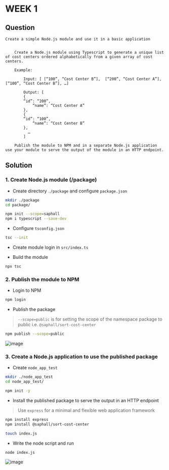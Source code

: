 # WEEK 1

## Question

```text
Create a simple Node.js module and use it in a basic application


    Create a Node.js module using Typescript to generate a unique list of cost centers ordered alphabetically from a given array of cost centers.

    Example:

        Input: [ [“100”, “Cost Center B”],  [“200”, “Cost Center A”], [“100”, “Cost Center B”], …]

        Output: [
        {
        “id”: “200”,
            “name”: “Cost Center A”
        },
        {
        “id”: “100”,
            “name”: “Cost Center B”
        },
          …
        ]

    Publish the module to NPM and in a separate Node.js application use your module to serve the output of the module in an HTTP endpoint.
```

## Solution

### 1. Create Node.js module (/package)

* Create directory `./package` and configure `package.json`

```bash
mkdir ./package
cd package/

npm init --scope=saphall
npm i typescript --save-dev
```

* Configure `tsconfig.json`

```bash
tsc --init
```

* Create module login in `src/index.ts`

* Build the module

```bash
npx tsc
```

### 2. Publish the module to NPM

* Login to NPM

```bash
npm login
```

* Publish the package

> `--scope=public` is for setting the scope of the namespace package to public i.e. `@saphall/sort-cost-center`

```bash
npm publish --scope=public
```

![image](https://github.com/user-attachments/assets/7747e4ae-435f-41d6-bfe1-29fee30a6205)


### 3. Create a Node.js application to use the published package

* Create `node_app_test`

```bash
mkdir ./node_app_test
cd node_app_test/

npm init -y
```

* Install the published package to serve the output in an HTTP endpoint

> Use `express` for a minimal and flexible web application framework

```bash
npm install express 
npm install @saphall/sort-cost-center

touch index.js
```

* Write the node script and run

```bash
node index.js
```

![image](https://github.com/user-attachments/assets/c841ee89-a643-4c33-b509-4a382748f068)

